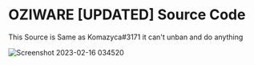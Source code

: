 # OZIWARE [UPDATED] Source Code
This Source is Same as Komazyca#3171 
it can't unban and do anything

![Screenshot 2023-02-16 034520](https://user-images.githubusercontent.com/51794527/219153578-c567654f-33a8-4806-9a56-36a13bdf5b4b.png)
